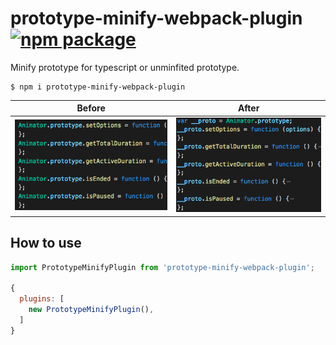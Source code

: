 # prototype-minify-webpack-plugin [![npm package](https://img.shields.io/npm/v/prototype-minify-webpack-plugin.svg)](https://www.npmjs.com/package/prototype-minify-webpack-plugin)

Minify prototype for typescript or unminfited prototype.
```
$ npm i prototype-minify-webpack-plugin
```

|Before|After|
|:---:|:---:|
|![](./before.png)|![](./after.png)|

## How to use
```js
import PrototypeMinifyPlugin from 'prototype-minify-webpack-plugin';

{
  plugins: [
    new PrototypeMinifyPlugin(),
  ]
}

```